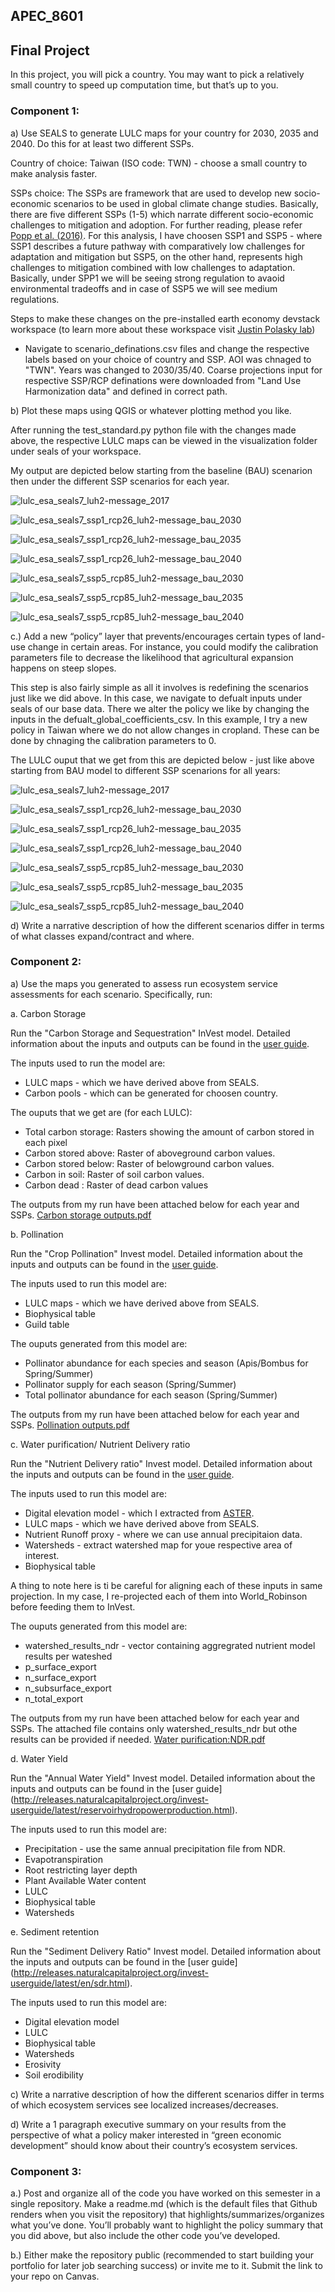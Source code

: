 ## APEC_8601
## Final Project
In this project, you will pick a country. You may want to pick a relatively small country to speed up computation time, but that’s up to you.  
### Component 1: 

a)	Use SEALS to generate LULC maps for your country for 2030, 2035 and 2040. Do this for at least two different SSPs. 

Country of choice: Taiwan (ISO code: TWN) - choose a small country to make analysis faster.

SSPs choice: The SSPs are framework that are used to develop new socio-economic scenarios to be used in global climate change studies. Basically, there are five different SSPs (1-5) which narrate different socio-economic challenges to mitigation and adoption. For further reading, please refer [Popp et al. (2016)](https://www.sciencedirect.com/science/article/pii/S0959378016303399).
For this analysis, I have choosen SSP1 and SSP5 -  where SSP1 describes a future pathway with comparatively low challenges for adaptation and mitigation but SSP5, on the other hand, represents high challenges to mitigation combined with low challenges to adaptation. Basically, under SPP1 we will be seeing strong regulation to avaoid environmental tradeoffs and in case of SSP5 we will see medium regulations. 

Steps to make these changes on the pre-installed earth economy devstack workspace (to learn more about these workspace visit [Justin Polasky lab](https://johnsonpolaskylab.umn.edu))
- Navigate to scenario_definations.csv files and change the respective labels based on your choice of country and SSP. AOI was chnaged to "TWN". Years was changed to 2030/35/40. Coarse projections input for respective SSP/RCP definations were downloaded from "Land Use Harmonization data" and defined in correct path.
  
b)	Plot these maps using QGIS or whatever plotting method you like.  

After running the test_standard.py python file with the changes made above, the respective LULC maps can be viewed in the visualization folder under seals of your workspace. 

My output are depicted below starting from the baseline (BAU) scenarion then under the different SSP scenarios for each year.

![lulc_esa_seals7_luh2-message_2017](https://github.com/prayash106/APEC_8601/assets/145133689/9005b66e-9383-44f3-8e79-53fca5f1ae4b)

![lulc_esa_seals7_ssp1_rcp26_luh2-message_bau_2030](https://github.com/prayash106/APEC_8601/assets/145133689/bf8f3048-f074-4514-b9a3-eaa41f3d8366)

![lulc_esa_seals7_ssp1_rcp26_luh2-message_bau_2035](https://github.com/prayash106/APEC_8601/assets/145133689/e39d62ef-1150-40c8-a161-2fc917a2857f)

![lulc_esa_seals7_ssp1_rcp26_luh2-message_bau_2040](https://github.com/prayash106/APEC_8601/assets/145133689/16f9567f-2c2a-4a9b-9e64-06879ea3371f)

![lulc_esa_seals7_ssp5_rcp85_luh2-message_bau_2030](https://github.com/prayash106/APEC_8601/assets/145133689/f4a0a080-ef18-4d37-8ea0-745d44a09bc0)

![lulc_esa_seals7_ssp5_rcp85_luh2-message_bau_2035](https://github.com/prayash106/APEC_8601/assets/145133689/bc375d38-2463-4a87-91bb-2818ad1d67fc)

![lulc_esa_seals7_ssp5_rcp85_luh2-message_bau_2040](https://github.com/prayash106/APEC_8601/assets/145133689/0cbcb614-60c3-4407-b7e0-af00c0192fe5)

c.)	Add a new “policy” layer that prevents/encourages certain types of land-use change in certain areas. For instance, you could modify the calibration parameters file to decrease the likelihood that agricultural expansion happens on steep slopes.

This step is also fairly simple as all it involves is redefining the scenarios just like we did above. In this case, we navigate to defualt inputs under seals of our base data. There we alter the policy we like by changing the inputs in the defualt_global_coefficients_csv. In this example, I try a new policy in Taiwan where we do not allow changes in cropland. These can be done by chnaging the calibration parameters to 0.

The LULC ouput that we get from this are depicted below - just like above starting from BAU model to different SSP scenarions for all years:

![lulc_esa_seals7_luh2-message_2017](https://github.com/prayash106/APEC_8601/assets/145133689/7c473c8e-5039-4623-b2d9-8e86a9b04fe2)

![lulc_esa_seals7_ssp1_rcp26_luh2-message_bau_2030](https://github.com/prayash106/APEC_8601/assets/145133689/4183270e-d200-42ae-a939-f51af5e717c4)

![lulc_esa_seals7_ssp1_rcp26_luh2-message_bau_2035](https://github.com/prayash106/APEC_8601/assets/145133689/d46626f7-5764-48d5-a7f8-9814f2cbb5c9)

![lulc_esa_seals7_ssp1_rcp26_luh2-message_bau_2040](https://github.com/prayash106/APEC_8601/assets/145133689/21a23447-fb66-4425-9f06-6dfe17c89fb7)

![lulc_esa_seals7_ssp5_rcp85_luh2-message_bau_2030](https://github.com/prayash106/APEC_8601/assets/145133689/c085a815-8da3-4972-bf06-64b7a303c480)

![lulc_esa_seals7_ssp5_rcp85_luh2-message_bau_2035](https://github.com/prayash106/APEC_8601/assets/145133689/9a463076-0602-484a-83dc-7b4def1b7504)

![lulc_esa_seals7_ssp5_rcp85_luh2-message_bau_2040](https://github.com/prayash106/APEC_8601/assets/145133689/0014a27d-9c56-4292-aa81-d6463b2045c3)

d)	Write a narrative description of how the different scenarios differ in terms of what classes expand/contract and where.

### Component 2: 

a)	Use the maps you generated to assess run ecosystem service assessments for each scenario. Specifically, run:

a.	Carbon Storage

Run the "Carbon Storage and Sequestration" InVest model. Detailed information about the inputs and outputs can be found in the [user guide](http://releases.naturalcapitalproject.org/invest-userguide/latest/en/carbonstorage.html).

The inputs used to run the model are:
- LULC maps - which we have derived above from SEALS.
- Carbon pools - which can be generated for choosen country.

The ouputs that we get are (for each LULC):
- Total carbon storage: Rasters showing the amount of carbon stored in each pixel
- Carbon stored above: Raster of aboveground carbon values.
- Carbon stored below: Raster of belowground carbon values.
- Carbon in soil: Raster of soil carbon values.
- Carbon dead : Raster of dead carbon values

The outputs from my run have been attached below for each year and SSPs. 
[Carbon storage outputs.pdf](https://github.com/prayash106/APEC_8601/files/15227545/Carbon.storage.outputs.pdf)

b.	Pollination

Run the "Crop Pollination" Invest model. Detailed information about the inputs and outputs can be found in the [user guide](http://releases.naturalcapitalproject.org/invest-userguide/latest/en/croppollination.html).

The inputs used to run this model are:
- LULC maps - which we have derived above from SEALS.
- Biophysical table
- Guild table

The ouputs generated from this model are:
- Pollinator abundance for each species and season (Apis/Bombus for Spring/Summer)
- Pollinator supply for each season (Spring/Summer)
- Total pollinator abundance for each season (Spring/Summer)
  
The outputs from my run have been attached below for each year and SSPs. 
[Pollination outputs.pdf](https://github.com/prayash106/APEC_8601/files/15227690/Pollination.outputs.pdf)

c. Water purification/ Nutrient Delivery ratio

Run the "Nutrient Delivery ratio" Invest model. Detailed information about the inputs and outputs can be found in the [user guide](http://releases.naturalcapitalproject.org/invest-userguide/latest/ndr.html).

The inputs used to run this model are:
- Digital elevation model - which I extracted from [ASTER](https://asterweb.jpl.nasa.gov/gdem.asp).
- LULC maps - which we have derived above from SEALS.
- Nutrient Runoff proxy - where we can use annual precipitaion data.
- Watersheds - extract watershed map for youe respective area of interest.
- Biophysical table

A thing to note here is ti be careful for aligning each of these inputs in same projection. In my case, I re-projected each of them into World_Robinson before feeding them to InVest.

The ouputs generated from this model are:
 - watershed_results_ndr - vector containing aggregrated nutrient model results per wateshed
 - p_surface_export
 - n_surface_export
 - n_subsurface_export
 - n_total_export

The outputs from my run have been attached below for each year and SSPs. The attached file contains only watershed_results_ndr but othe results can be provided if needed.
[Water purification:NDR.pdf](https://github.com/prayash106/APEC_8601/files/15240361/Water.purification.NDR.pdf)

d. Water Yield

Run the "Annual Water Yield" Invest model. Detailed information about the inputs and outputs can be found in the [user guide] (http://releases.naturalcapitalproject.org/invest-userguide/latest/reservoirhydropowerproduction.html). 

The inputs used to run this model are:
- Precipitation - use the same annual precipitation file from NDR.
- Evapotranspiration
- Root restricting layer depth
- Plant Available Water content
- LULC
- Biophysical table
- Watersheds

e. Sediment retention

Run the "Sediment Delivery Ratio" Invest model. Detailed information about the inputs and outputs can be found in the [user guide] (http://releases.naturalcapitalproject.org/invest-userguide/latest/en/sdr.html).

The inputs used to run this model are:
- Digital elevation model
- LULC
- Biophysical table
- Watersheds
- Erosivity
- Soil erodibility


c)	Write a narrative description of how the different scenarios differ in terms of which ecosystem services see localized increases/decreases.


d)	Write a 1 paragraph executive summary on your results from the perspective of what a policy maker interested in “green economic development” should know about their country’s ecosystem services.

### Component 3:
a.)	Post and organize all of the code you have worked on this semester in a single repository. Make a readme.md (which is the default files that Github renders when you visit the repository) that highlights/summarizes/organizes what you’ve done. You’ll probably want to highlight the policy summary that you did above, but also include the other code you’ve developed.

b.)	Either make the repository public (recommended to start building your portfolio for later job searching success) or invite me to it. Submit the link to your repo on Canvas.














